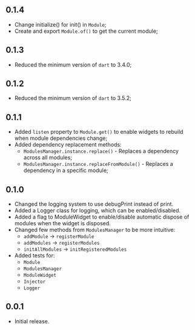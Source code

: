 ## 0.1.4
* Change initialize() for init() in `Module`;
* Create and export `Module.of()` to get the current module;

## 0.1.3
* Reduced the minimum version of `dart` to 3.4.0;

## 0.1.2
* Reduced the minimum version of `dart` to 3.5.2;

## 0.1.1
* Added `listen` property to `Module.get()` to enable widgets to rebuild when module dependencies change;
* Added dependency replacement methods:
  * `ModulesManager.instance.replace()` - Replaces a dependency across all modules;
  * `ModulesManager.instance.replaceFromModule()` - Replaces a dependency in a specific module;

## 0.1.0
* Changed the logging system to use debugPrint instead of print.
* Added a Logger class for logging, which can be enabled/disabled.
* Added a flag to ModuleWidget to enable/disable automatic dispose of modules when the widget is disposed.
* Changed few methods from `ModulesManager` to be more intuitive:
    * `addModule` -> `registerModule`
    * `addModules` -> `registerModules`
    * `initAllModules` -> `initRegisteredModules`
* Added tests for:
    * `Module`
    * `ModulesManager`
    * `ModuleWidget`
    * `Injector`
    * `Logger`

## 0.0.1
* Initial release.

